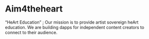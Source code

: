 # Aim4theheart


“HeArt Education” ; Our mission is to provide artist sovereign heArt education. 
We are building dapps for independent content creators to connect to their audience. 

